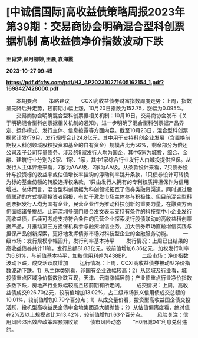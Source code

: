 # [中诚信国际]高收益债策略周报2023年第39期：交易商协会明确混合型科创票据机制 高收益债净价指数波动下跌
**王肖梦,彭月柳婷,王晨,袁海霞**

**2023-10-27 09:45**

**https://pdf.dfcfw.com/pdf/H3_AP202310271605162154_1.pdf?1698427428000.pdf**

　　本期要点 　　策略建议 　　CCXI高收益债券财富指数周度走势：上周，指数呈先降后升走势，较前期小幅上涨，10月20日指数为152.75，涨幅为0.095%。 　　交易商协会明确混合型科创票据相关机制：10月19日，交易商协会发布《关于明确混合型科创票据相关机制的通知》，进一步明确了混合型科创票据产品界定、运作模式、发行主体、信息披露等方面内容。截至10月23日，混合型科创票据累计发行9只，发行规模合计24.8亿元，其中用于支持科创企业发展（含置换前期投入科创领域股权投资和基金的自有资金）规模占比为56%，剩余部分为偿还公司及子公司存量债务。涉及的9家发行人均为国企，其中5家为城投，综合、金融、建筑行业分别为2家、1家、1家，其中1家综合行业发行人由城投提供担保。从发行人主体评级来看，7家为AAA级，2家为AA级。从条款设计来看，7只债券设计与投资标的收益率或估值增长率挂钩的浮动利率跳升条款，1只债券设计可转换为标的基金份额的转股选择权条款，1只由发行人拥有的专利权质押担保作为信用增进。总体而言，混合型科创票据为科创领域拓宽了债券类融资渠道，同时通过股债联动的方式提高投资者回报，有助于激发市场主体参与积极性。但目前混合型科创票据发行人均为国有企业，民营企业作为推动科技创新的重要力量，在融资方面仍面临诸多挑战。此前深圳多部门联合发文表示支持有条件的科技型中小企业发行高收益债，后续可考虑支持符合条件的民营企业探索发行股债联动的高收益科创票据产品，并推动第三方担保机构参与融资增信业务，加大债券市场直融增信实践与担保产品创新探索，更好地发挥债券市场对科技型企业的金融服务功能。 　　一级市场：发行规模小幅回升，发行利率基本持平 　　发行情况：上周已出结果的高收益债券共计11笔，发行总额81.83亿元，较前值增加6.36亿元，加权发行利率为6.81%，与前值基本持平，加权信用利差为438BP。 　　二级市场：净价指数波动下跌，成交活跃度增加 　　运行情况：上周，CCXI高收益债券被动型净价指数波动下跌。1）从主体类别看，非国有企业跌幅较高；2）从区域及行业看，城投债重点区域净价指数涨跌互现，天津、云南涨幅居前；产业债重点行业净价指数多数下跌，房地产行业跌幅较高且较前期有所走阔。 　　成交情况：上周，高收益债成交926.70亿元，较前值增加13.02%，占二级市场狭义信用债成交总额的10.01%，较前值增加0.79个百分点；1）从成交量价看，投资型高收益国企债交投活跃，投机型高收益民企债中金地集团遇大额抛售；2）从估值偏离度看，绝对值在2%及以上规模占比为13.42%，较前值增加1.63个百分点。 　　风险关注：信用风险溢出效应政策超预期收紧 　　债市风险动态 　　“H0阳城04”利息兑付违约。